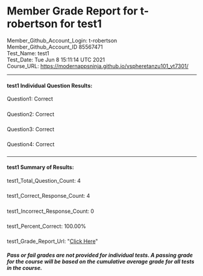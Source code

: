 # Member Grade Report for t-robertson for test1  
   
Member_Github_Account_Login: t-robertson  
Member_Github_Account_ID 85567471  
Test_Name: test1  
Test_Date: Tue Jun  8 15:11:14 UTC 2021  
Course_URL: https://modernappsninja.github.io/vspheretanzu101_vt7301/  
   
---  
#### test1 Individual Question Results:  
Question1: Correct  
#####  
Question2: Correct  
#####  
Question3: Correct  
#####  
Question4: Correct  
#####  
---  
#### test1 Summary of Results:  
test1_Total_Question_Count: 4  
#####  
test1_Correct_Response_Count: 4  
#####  
test1_Incorrect_Response_Count: 0  
#####  
test1_Percent_Correct: 100.00%  
#####  
test1_Grade_Report_Url: "[Click Here](https://github.com/modernappsninjas/t-robertson/blob/main/static/userdata/courses/vspheretanzu101_vt7301/grade_report.pr1041.test1.md)"
##### Pass or fail grades are not provided for individual tests. A passing grade for the course will be based on the cumulative average grade for all tests in the course.  
